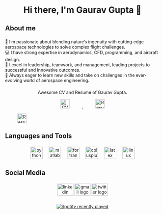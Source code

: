 <h1 align="center">Hi there, I'm Gaurav Gupta 👋</h1>

###

<h2 align="left">About me</h2>

###

<p align="left">🔭 I’m passionate about blending nature’s ingenuity with cutting‑edge aerospace technologies to solve complex flight challenges.<br>💻 I have strong expertise in aerodynamics, CFD, programming, and aircraft design.<br>🤝 I excel in leadership, teamwork, and management, leading projects to successful and innovative outcomes.<br>🚀 Always eager to learn new skills and take on challenges in the ever-evolving world of aerospace engineering.</p>

###

###

<p align="center">
  Awesome CV and Resume of Gaurav Gupta.
</p>

<p align="center">
  <a href="cv.pdf">
    <img src="https://img.shields.io/badge/Curriculum%20Vitae-C7EAE4" alt="CV" height="30" style="margin-right: 40px;">
  </a>

  <a href="resume.pdf">
    <img src="https://img.shields.io/badge/Resume-EF2D5E" alt="Resume" height="30" style="margin-left: 40px;">
  </a>
</p>

<a href="https://airwarriorg91.github.io/">
    <img src="https://img.shields.io/badge/Personal%20Website-DABECA" alt="Resume" height="30" style="margin-left: 40px;">
  </a>
</p>

###

<h2 align="left">Languages and Tools</h2>

###

<div align="center">
  <img src="https://skillicons.dev/icons?i=py" height="40" alt="python logo"  />
  <img width="12" />
  <img src="https://skillicons.dev/icons?i=matlab" height="40" alt="matlab logo"  />
  <img width="12" />
  <img src="https://skillicons.dev/icons?i=fortran" height="40" alt="fortran logo"  />
  <img width="12" />
  <img src="https://skillicons.dev/icons?i=cpp" height="40" alt="cplusplus logo"  />
  <img width="12" />
  <img src="https://skillicons.dev/icons?i=latex" height="40" alt="latex logo"  />
  <img width="12" />
  <img src="https://skillicons.dev/icons?i=linux" height="40" alt="linux logo"  />
</div>

###

<h2 align="left">Social Media</h2>

###

<div align="center">
  <img src="https://raw.githubusercontent.com/maurodesouza/profile-readme-generator/master/src/assets/icons/social/linkedin/default.svg" width="52" height="40" alt="linkedin logo"  />
  <img src="https://raw.githubusercontent.com/maurodesouza/profile-readme-generator/master/src/assets/icons/social/gmail/default.svg" width="52" height="40" alt="gmail logo"  />
  <img src="https://raw.githubusercontent.com/maurodesouza/profile-readme-generator/master/src/assets/icons/social/twitter/default.svg" width="52" height="40" alt="twitter logo"  />
</div>

###

<div align="center">
  <a href="https://open.spotify.com/user/jcksb97lc2pey4fscgdbzahqh">
    <img src="https://spotify-recently-played-readme.vercel.app/api?user=jcksb97lc2pey4fscgdbzahqh&count=5&unique=true" alt="Spotify recently played"  />
  </a>
</div>

###

